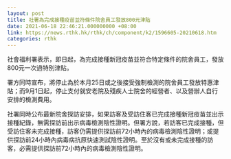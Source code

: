 ```yaml
---
layout: post
title: 社署為完成接種疫苗並符條件院舍員工發放800元津貼
date: 2021-06-18 22:46:21.000000000 +08:00
link: https://news.rthk.hk/rthk/ch/component/k2/1596605-20210618.htm
categories: rthk
---
```


社會福利署表示，即日起，為完成接種新冠疫苗並符合特定條件的院舍員工，發放800元一次過特別津貼。 

署方同時宣布，將停止為於本月25日或之後接受強制檢測的院舍員工發放特惠津貼；而9月1日起，停止支付就安老院及殘疾人士院舍的經營者、以及營辦人自行安排的檢測費用。

社署同時公布最新院舍探訪安排，如果訪客及受訪住客已完成接種新冠疫苗並出示接種紀錄，無需探訪前出示病毒檢測陰性證明。但署方說，若訪客已完成接種，但受訪住客未完成接種，訪客仍需提供探訪前72小時內的病毒檢測陰性證明；或提供探訪前24小時內病毒病抗原快速測試陰性證明。至於沒有或未完成接種的訪客，必需提供探訪前72小時內的病毒檢測陰性證明。
